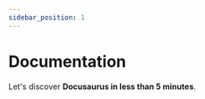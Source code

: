 ```yaml
---
sidebar_position: 1
---
```


# Documentation

Let's discover **Docusaurus in less than 5 minutes**.

